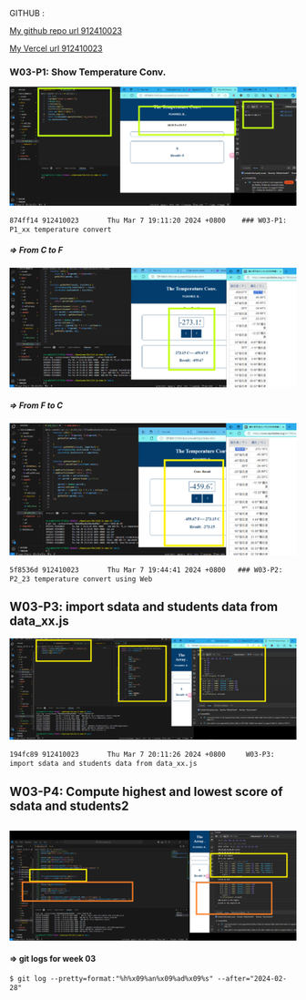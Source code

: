 GITHUB :

[My github repo url 912410023](https://github.com/0x55xx5/1122-js-demo-23)

[My Vercel url 912410023](https://1121-sweb-demo-912410023.vercel.app/)
### W03-P1: Show Temperature Conv.
 
![](w03-p1.png)
 

```
874ff14 912410023       Thu Mar 7 19:11:20 2024 +0800    ### W03-P1: P1_xx temperature convert
```
##### => From C to F
![](w03-p2001.png)
 
 ##### => From F to C
![](w03-p2002.png)

```
5f8536d 912410023       Thu Mar 7 19:44:41 2024 +0800   ### W03-P2: P2_23 temperature convert using Web
```


 ## W03-P3: import sdata and students data from data_xx.js

![](w03-p3.png)

```
194fc89 912410023       Thu Mar 7 20:11:26 2024 +0800     W03-P3: import sdata and students data from data_xx.js

```

## W03-P4: Compute highest and lowest score of sdata and students2
```

```

![](w03-p4.png)



 #### => git logs for week 03
 ```
$ git log --pretty=format:"%h%x09%an%x09%ad%x09%s" --after="2024-02-28"

 ```

